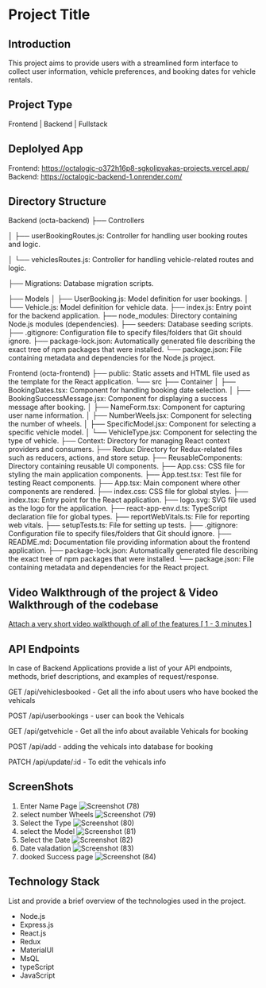 # Project Title

## Introduction
This project aims to provide users with a streamlined form interface to collect user information, vehicle preferences, and booking dates for vehicle rentals.

## Project Type
Frontend | Backend | Fullstack

## Deplolyed App
Frontend: https://octalogic-o372h16p8-sgkolipyakas-projects.vercel.app/
Backend: https://octalogic-backend-1.onrender.com/

## Directory Structure
Backend (octa-backend)
├── Controllers

│   ├── userBookingRoutes.js:        Controller for handling user booking routes and logic.

│   └── vehiclesRoutes.js:           Controller for handling vehicle-related routes and logic.

├── Migrations:                       Database migration scripts.

├── Models
│   ├── UserBooking.js:               Model definition for user bookings.
│   └── Vehicle.js:                   Model definition for vehicle data.
├── index.js:                         Entry point for the backend application.
├── node_modules:                     Directory containing Node.js modules (dependencies).
├── seeders:                          Database seeding scripts.
├── .gitignore:                       Configuration file to specify files/folders that Git should ignore.
├── package-lock.json:                Automatically generated file describing the exact tree of npm packages that were installed.
└── package.json:                     File containing metadata and dependencies for the Node.js project.

Frontend (octa-frontend)
├── public:                           Static assets and HTML file used as the template for the React application.
└── src
    ├── Container
    │   ├── BookingDates.tsx:         Component for handling booking date selection.
    │   ├── BookingSuccessMessage.jsx: Component for displaying a success message after booking.
    │   ├── NameForm.tsx:             Component for capturing user name information.
    │   ├── NumberWeels.jsx:          Component for selecting the number of wheels.
    │   ├── SpecificModel.jsx:        Component for selecting a specific vehicle model.
    │   └── VehicleType.jsx:          Component for selecting the type of vehicle.
    ├── Context:                      Directory for managing React context providers and consumers.
    ├── Redux:                        Directory for Redux-related files such as reducers, actions, and store setup.
    ├── ReusableComponents:           Directory containing reusable UI components.
    ├── App.css:                      CSS file for styling the main application components.
    ├── App.test.tsx:                 Test file for testing React components.
    ├── App.tsx:                      Main component where other components are rendered.
    ├── index.css:                    CSS file for global styles.
    ├── index.tsx:                    Entry point for the React application.
    ├── logo.svg:                     SVG file used as the logo for the application.
    ├── react-app-env.d.ts:           TypeScript declaration file for global types.
    ├── reportWebVitals.ts:           File for reporting web vitals.
    ├── setupTests.ts:                File for setting up tests.
    ├── .gitignore:                   Configuration file to specify files/folders that Git should ignore.
    ├── README.md:                    Documentation file providing information about the frontend application.
    ├── package-lock.json:            Automatically generated file describing the exact tree of npm packages that were installed.
    └── package.json:                 File containing metadata and dependencies for the React project.




## Video Walkthrough of the project & Video Walkthrough of the codebase
[Attach a very short video walkthough of all of the features \[ 1 - 3 minutes \]](https://drive.google.com/file/d/1Aeal_1gEiFWZ7hBAKErM7qVgoaHynJ3e/view?usp=sharing)



## API Endpoints
In case of Backend Applications provide a list of your API endpoints, methods, brief descriptions, and examples of request/response.

GET /api/vehiclesbooked - Get all the info about users who have booked the vehicals

POST /api/userbookings - user can book the Vehicals

GET /api/getvehicle - Get all the info about available Vehicals for booking

POST /api/add - adding the vehicals into database for booking

PATCH /api/update/:id - To edit the vehicals info

## ScreenShots
1. Enter Name Page
   ![Screenshot (78)](https://github.com/SG-Kolipyaka/octalogic-tech/assets/113519884/85357d52-82f7-4418-8f75-402c71be4a33)
2. select number Wheels
   ![Screenshot (79)](https://github.com/SG-Kolipyaka/octalogic-tech/assets/113519884/a65f90df-876d-402e-957d-49467cb5e799)
3. Select the Type
   ![Screenshot (80)](https://github.com/SG-Kolipyaka/octalogic-tech/assets/113519884/4c9d8194-4081-433a-959e-856ee7d228d9)
4. select the Model
   ![Screenshot (81)](https://github.com/SG-Kolipyaka/octalogic-tech/assets/113519884/9cee2486-a297-4c09-bc11-6622ba56477b)
5. Select the Date
   ![Screenshot (82)](https://github.com/SG-Kolipyaka/octalogic-tech/assets/113519884/a18df4b7-08a9-4d92-95f5-f79d3dd4175d)
6. Date valadation
   ![Screenshot (83)](https://github.com/SG-Kolipyaka/octalogic-tech/assets/113519884/47466638-adc3-49c1-8376-e534dfc19829)
9. dooked Success page
    ![Screenshot (84)](https://github.com/SG-Kolipyaka/octalogic-tech/assets/113519884/276e25f2-7753-4c0a-ab2a-0c9f2e693651)




## Technology Stack
List and provide a brief overview of the technologies used in the project.

- Node.js
- Express.js
- React.js
- Redux
- MaterialUI
- MsQL
- typeScript
- JavaScript
